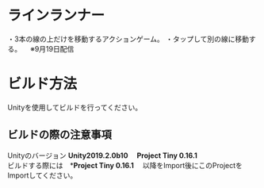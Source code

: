# ラインランナー
・3本の線の上だけを移動するアクションゲーム。
・タップして別の線に移動する。
　※9月19日配信
# ビルド方法  
Unityを使用してビルドを行ってください。  

## ビルドの際の注意事項  
Unityのバージョン **Unity2019.2.0b10**　
**Project Tiny 0.16.1**  
ビルドする際には　***Project Tiny 0.16.1**  　以降をImport後にこのProjectをImportしてください。
